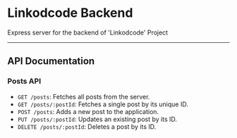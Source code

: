 # Linkodcode Backend

Express server for the backend of 'Linkodcode' Project

---


## API Documentation

### Posts API

-   `GET /posts`: Fetches all posts from the server.
-   `GET /posts/:postId`: Fetches a single post by its unique ID.
-   `POST /posts`: Adds a new post to the application.
-   `PUT /posts/:postId`: Updates an existing post by its ID.
-   `DELETE /posts/:postId`: Deletes a post by its ID.
